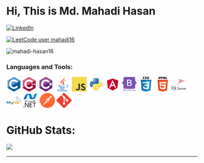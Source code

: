 # Hi, This is Md. Mahadi Hasan

<!--[![Facebook](https://img.shields.io/badge/Facebook-%231877F2.svg?logo=Facebook&logoColor=white)](https://www.facebook.com/profile.php?id=100028272439695)--> 
[![LinkedIn](https://img.shields.io/badge/LinkedIn-%230077B5.svg?logo=linkedin&logoColor=white)](https://linkedin.com/in/md-mahadi-hasan-nstu)
<!--[![Codeforces](https://badges.joonhyung.xyz/codeforces/L0_seR.svg)](https://codeforces.com/profile/L0_seR)-->
[![LeetCode user mahadi16](https://img.shields.io/badge/dynamic/json?style=flat-square&labelColor=black&color=%23ffa116&label=Solved&query=solvedOverTotal&url=https%3A%2F%2Fleetcode-badge.vercel.app%2Fapi%2Fusers%2Fmahadi16&logo=leetcode&logoColor=yellow)](https://leetcode.com/mahadi16/)


<p align="left"> <img src="https://komarev.com/ghpvc/?username=mahadi-hasan16&label=Profile%20views&color=0e75b6&style=flat" alt="mahadi-hasan16" /> </p>

### Languages and Tools:
<img src="https://raw.githubusercontent.com/teamedwardforever/Readme-Generator/71f25dd8b98329b168142a6b782a107b75eab178/svg/Skills/Languages/c-original.svg" alt="C" width="40" height="40"/><img src="https://raw.githubusercontent.com/teamedwardforever/Readme-Generator/71f25dd8b98329b168142a6b782a107b75eab178/svg/Skills/Languages/cplusplus-original.svg" alt="CPP" width="40" height="40"/>
<img src="https://raw.githubusercontent.com/teamedwardforever/Readme-Generator/71f25dd8b98329b168142a6b782a107b75eab178/svg/Skills/Languages/csharp-original.svg" alt="Csharp" width="40" height="40"/>
<img src="https://raw.githubusercontent.com/teamedwardforever/Readme-Generator/71f25dd8b98329b168142a6b782a107b75eab178/svg/Skills/Languages/java-original.svg" alt="Java" width="40" height="40"/>
<img src="https://raw.githubusercontent.com/teamedwardforever/Readme-Generator/71f25dd8b98329b168142a6b782a107b75eab178/svg/Skills/Languages/javascript-original.svg" alt="Javascript" width="40" height="40"/>
<img src="https://raw.githubusercontent.com/teamedwardforever/Readme-Generator/71f25dd8b98329b168142a6b782a107b75eab178/svg/Skills/Languages/python-original.svg" alt="Python" width="40" height="40"/>
<img src="https://raw.githubusercontent.com/teamedwardforever/Readme-Generator/71f25dd8b98329b168142a6b782a107b75eab178/svg/Skills/Frontend/angular.svg" alt="Angular" width="40" height="40"/>
<img src="https://raw.githubusercontent.com/teamedwardforever/Readme-Generator/71f25dd8b98329b168142a6b782a107b75eab178/svg/Skills/Frontend/bootstrap-plain-wordmark.svg" alt="Bootstrap" width="40" height="40"/>
<img src="https://raw.githubusercontent.com/teamedwardforever/Readme-Generator/71f25dd8b98329b168142a6b782a107b75eab178/svg/Skills/Frontend/css3-original-wordmark.svg" alt="Css" width="40" height="40"/>
<img src="https://raw.githubusercontent.com/teamedwardforever/Readme-Generator/71f25dd8b98329b168142a6b782a107b75eab178/svg/Skills/Frontend/html5-original-wordmark.svg" alt="HTML" width="40" height="40"/>
<img src="https://raw.githubusercontent.com/teamedwardforever/Readme-Generator/71f25dd8b98329b168142a6b782a107b75eab178/svg/Skills/Database/microsoft-sql-server-logo.svg" alt="Microsoft Sql Server" width="40" height="40"/>
<img src="https://raw.githubusercontent.com/teamedwardforever/Readme-Generator/71f25dd8b98329b168142a6b782a107b75eab178/svg/Skills/Database/mysql-original-wordmark.svg" alt="Mysql" width="40" height="40"/>
<img src="https://raw.githubusercontent.com/teamedwardforever/Readme-Generator/71f25dd8b98329b168142a6b782a107b75eab178/svg/Skills/Framework/dot-net-original-wordmark.svg" alt="Dot Net" width="40" height="40"/>
<img src="https://raw.githubusercontent.com/teamedwardforever/Readme-Generator/71f25dd8b98329b168142a6b782a107b75eab178/svg/Skills/Software/getpostman-icon.svg" alt="Postman" width="40" height="40"/>
<img src="https://raw.githubusercontent.com/teamedwardforever/Readme-Generator/71f25dd8b98329b168142a6b782a107b75eab178/svg/Skills/Other/git-scm-icon.svg" alt="Git" width="40" height="40"/>

# GitHub Stats:
![](https://github-readme-streak-stats.herokuapp.com/?user=mahadi-hasan16&theme=tokyonight&hide_border=true)<br/>
<!--![](http://github-profile-summary-cards.vercel.app/api/cards/profile-details?username=mahadi-hasan16&theme=tokyonight)<br/>
![](http://github-profile-summary-cards.vercel.app/api/cards/stats?username=mahadi-hasan16&theme=tokyonight)
![](http://github-profile-summary-cards.vercel.app/api/cards/productive-time?username=mahadi-hasan16&theme=tokyonight&utcOffset=6)<br/>
![](http://github-profile-summary-cards.vercel.app/api/cards/repos-per-language?username=mahadi-hasan16&theme=tokyonight)
![](http://github-profile-summary-cards.vercel.app/api/cards/most-commit-language?username=mahadi-hasan16&theme=tokyonight) !--->

---

<!-- Proudly created with GPRM ( https://gprm.itsvg.in ) -->
